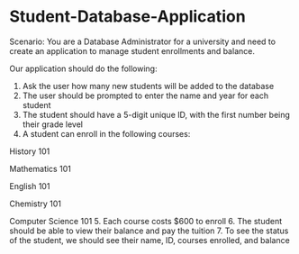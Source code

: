 # Student-Database-Application
Scenario: You are a Database Administrator for a university and need to create an application to manage student enrollments and balance.

Our application should do the following:

1. Ask the user how many new students will be added to the database
2. The user should be prompted to enter the name and year for each student
3. The student should have a 5-digit unique ID, with the first number being their grade level
4. A student can enroll in the following courses:

History 101

Mathematics 101

English 101

Chemistry 101

Computer Science 101
5. Each course costs $600 to enroll
6. The student should be able to view their balance and pay the tuition
7. To see the status of the student, we should see their name, ID, courses enrolled, and balance

